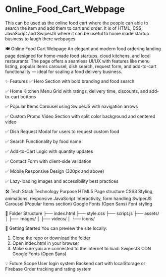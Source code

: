 # Online_Food_Cart_Webpage
This can be used as the online food cart where the people can able to search the item and add them to cart and order. It is of HTML, CSS, JavaScript and SwiperJS where it can be useful to home made startup business to laugh there webpages


🍽 Online Food Cart Webpage
An elegant and modern food ordering landing page designed for home-made food startups, cloud kitchens, and local restaurants. The page offers a seamless UI/UX with features like menu listing, popular items carousel, dish search, request form, and add-to-cart functionality — ideal for scaling a food delivery business.


✨ Features
✅ Hero Section with bold branding and food search

✅ Home Kitchen Menu Grid with ratings, delivery time, discounts, and add-to-cart buttons

✅ Popular Items Carousel using SwiperJS with navigation arrows

✅ Custom Promo Video Section with split color background and centered video

✅ Dish Request Modal for users to request custom food

✅ Search Functionality by food name

✅ Add-to-Cart Logic with quantity updates

✅ Contact Form with client-side validation

✅ Mobile Responsive Design (320px and above)

✅ Lazy-loading images and accessibility best practices


🛠 Tech Stack
Technology	                   Purpose
HTML5	                       Page structure
CSS3	                       Styling, animations, responsive
JavaScript	                 Interactivity, form handling
SwiperJS	                   Carousel (Popular Items section)
Google Fonts (Open Sans)	   Font styling


📁 Folder Structure
├── index.html
├── style.css
├── script.js
├── assets/
│   ├── images/
│   ├── videos/
│   └── icons/


🚀 Getting Started
You can preview the site locally:
1. Clone the repo or download the folder
2. Open index.html in your browser
3. Make sure you are connected to the internet to load:
SwiperJS CDN
Google Fonts (Open Sans)


💡 Future Scope
User login system
Backend cart with localStorage or Firebase
Order tracking and rating system
